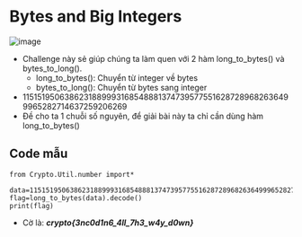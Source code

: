 # Bytes and Big Integers
![image](https://user-images.githubusercontent.com/128831586/231423101-2cfc4ced-29b0-4d91-b2aa-e4ce6cd25ed7.png)
- Challenge này sẻ giúp chúng ta làm quen với 2 hàm long_to_bytes() và bytes_to_long().
    + long_to_bytes(): Chuyển từ integer về bytes
    + bytes_to_long(): Chuyển từ bytes sang integer
- 11515195063862318899931685488813747395775516287289682636499965282714637259206269
- Đề cho ta 1 chuỗi số nguyên, để giải bài này ta chỉ cần dùng hàm long_to_bytes()
## Code mẫu
    from Crypto.Util.number import*

    data=11515195063862318899931685488813747395775516287289682636499965282714637259206269
    flag=long_to_bytes(data).decode()
    print(flag)
- Cờ là: ***crypto{3nc0d1n6_4ll_7h3_w4y_d0wn}***
